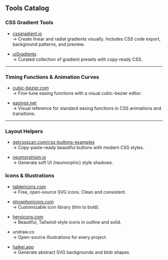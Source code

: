 
## Tools Catalog

###  CSS Gradient Tools

- [cssgradient.io](https://cssgradient.io)  
  → Create linear and radial gradients visually. Includes CSS code export, background patterns, and preview.

- [uiGradients](https://uigradients.com)  
  → Curated collection of gradient presets with copy-ready CSS.

---

###  Timing Functions & Animation Curves

- [cubic-bezier.com](https://cubic-bezier.com)  
  → Fine-tune easing functions with a visual cubic-bezier editor.

- [easings.net](https://easings.net)  
  → Visual reference for standard easing functions in CSS animations and transitions.

---

### Layout Helpers

- [getcssscan.com/css-buttons-examples](https://getcssscan.com/css-buttons-examples)  
  → Copy-paste-ready beautiful buttons with modern CSS styles.

- [neumorphism.io](https://neumorphism.io/#e0e0e0)  
  → Generate soft UI (neumorphic) style shadows.

### Icons & Illustrations

- [tablericons.com](https://tablericons.com/)  
    → Free, open-source SVG icons. Clean and consistent.
    
- [phosphoricons.com](https://phosphoricons.com/)  
    → Customizable icon library (thin to bold).
    
- [heroicons.com](https://heroicons.com/)  
    → Beautiful, Tailwind-style icons in outline and solid.
    
- undraw.co  
    → Open-source illustrations for every project.
    
- [haikei.app](https://haikei.app/)  
    → Generate abstract SVG backgrounds and blob shapes.